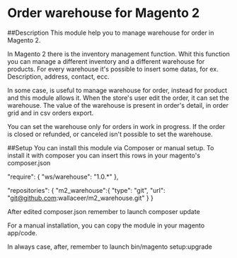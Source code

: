 # Order warehouse for Magento 2

##Description
This module help you to manage warehouse for order in Magento 2.

In Magento 2 there is the inventory management function. Whit this function you can manage a different inventory and a different warehouse for products.
For every warehouse it's possible to insert some datas, for ex. Description, address, contact, ecc.

In some case, is useful to manage warehouse for order, instead for product and this module allows it.
When the store's user edit the order, it can set the warehouse.
The value of the warehouse is present in order's detail, in order grid and in csv orders export.

You can set the warehouse only for orders in work in progress.
If the order is closed or refunded, or canceled isn't possible to set the warehouse.

##Setup
You can install this module via Composer or manual setup.
To install it with composer you can insert this rows in your magento's composer.json

"require": {
	"ws/warehouse": "1.0.*"
    },

"repositories": {
	"m2_warehouse":{
            "type": "git",
            "url": "git@github.com:wallaceer/m2_warehouse.git"
        }
    }
    
After edited composer.json remember to launch composer update    
    
For a manual installation, you can copy the module in your magento app/code.

In always case, after, remember to launch bin/magento setup:upgrade    